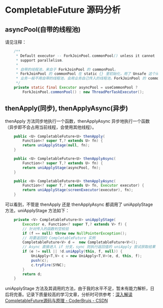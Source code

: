 # CompletableFuture 源码分析



## asyncPool(自带的线程池)

请见注释：

```java
	/**
     * Default executor -- ForkJoinPool.commonPool() unless it cannot
     * support parallelism.
     *
     * 自带的线程池，来自于 ForkJoinPool 的 commonPool。
     * ForkJoinPool 的 commonPool 在 static {} 里初始化，用了 Unsafe 这个闭源类，会根据机器的硬件配置去初始化 commonPool
     * 业务一般不用自带的线程池，会用业务自己传入的线程池。ForkJoinPool 的 commonPool 只是作为框架提供的默认实现，不推荐使用。
     */
    private static final Executor asyncPool = useCommonPool ?
        ForkJoinPool.commonPool() : new ThreadPerTaskExecutor();
```



## thenApply(同步), thenApplyAsync(异步)

thenApply 方法同步地执行一个函数，thenApplyAsync 异步地执行一个函数（异步即不会占用当前线程，会使用其他线程）。

```java
	public <U> CompletableFuture<U> thenApply(
        Function<? super T,? extends U> fn) {
        return uniApplyStage(null, fn);
    }

    public <U> CompletableFuture<U> thenApplyAsync(
        Function<? super T,? extends U> fn) {
        return uniApplyStage(asyncPool, fn);
    }

    public <U> CompletableFuture<U> thenApplyAsync(
        Function<? super T,? extends U> fn, Executor executor) {
        return uniApplyStage(screenExecutor(executor), fn);
    }
```

可以看到，不管是 thenApply 还是 thenApplyAsync 都调用了 uniApplyStage 方法，uniApplyStage 方法如下：

```java
	private <V> CompletableFuture<V> uniApplyStage(
        Executor e, Function<? super T,? extends V> f) {
        // 针对传入的函数判空校验
        if (f == null) throw new NullPointerException();
        // 将要返回的 CompletableFuture 实例
        CompletableFuture<V> d =  new CompletableFuture<V>();
        // Async 直接进入 if 分支，sync 则执行返回值的 uniApply 尝试获取结果（因为 Async 会传入线程池，通过判断入参有无线程池，来判断是否异步）
        if (e != null || !d.uniApply(this, f, null)) {
            UniApply<T,V> c = new UniApply<T,V>(e, d, this, f);
            push(c);
            c.tryFire(SYNC);
        }
        return d;
    }
```

uniApplyStage 方法及其调用的方法，由于我的水平不足，暂未有能力解析，日后将完善。记录下质量较高的学习文章，分析时可供参考：[深入解读CompletableFuture源码与原理 - CoderBruis - CSDN](https://blog.csdn.net/CoderBruis/article/details/103181520)